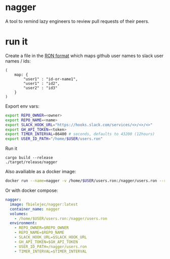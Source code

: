 # nagger

A tool to remind lazy engineers to review pull requests of their peers.

# run it

Create a file in the [RON format](https://github.com/ron-rs/ron) which maps github user names to slack user names / ids:

```ron
(
    map: {
        "user1" : "id-or-name1",
        "user1" : "id2",
        "user2" : "id3"
    }
)
```

Export env vars:

```bash
export REPO_OWNER=<owner>
export REPO_NAME=<name>
export SLACK_HOOK_URL="https://hooks.slack.com/services/<>/<>/<>"
export GH_API_TOKEN=<token>
export TIMER_INTERVAL=86400 # seconds, defaults to 43200 (12hours)
export USER_ID_PATH="/home/$USER/users.ron"
```

Run it

```
cargo build --release
./target/release/nagger
```

Also availiable as a docker image:

```bash
docker run --name=nagger -v /home/$USER/users.ron:/nagger/users.ron --rm --env=REPO_OWNER=$REPO_OWNER --env=REPO_NAME=$REPO_NAME --env=SLACK_HOOK_URL=$SLACK_HOOK_URL --env=GH_API_TOKEN=$GH_API_TOKEN --env=USER_ID_PATH=/nagger/users.ron fbielejec/nagger -d
```

Or with docker compose:

```yaml
nagger:
  image: fbielejec/nagger:latest
  container_name: nagger
  volumes:
    - /home/$USER/users.ron:/nagger/users.ron
  environment:
    - REPO_OWNER=$REPO_OWNER
    - REPO_NAME=$REPO_NAME
    - SLACK_HOOK_URL=$SLACK_HOOK_URL
    - GH_API_TOKEN=$GH_API_TOKEN
    - USER_ID_PATH=/nagger/users.ron
    - TIMER_INTERVAL=$TIMER_INTERVAL
```

